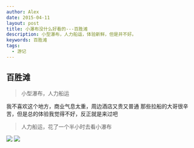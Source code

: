 ```yaml
---
author: Alex
date: 2015-04-11
layout: post
title: 小瀑布没什么好看的---百胜滩
description: 小型瀑布，人力船运，体验新鲜，但是并不好。
keywords: 百胜滩
tags: 
  - 游记
---
```


## 百胜滩

> 小型瀑布，人力船运

我不喜欢这个地方，商业气息太重，周边酒店又贵又普通
那些拉船的大哥很辛苦，但是总的体验我觉得不好，反正就是来过吧

<escape>
  <blockquote>人力船运，花了一个半小时去看小瀑布</blockquote>
  <div class="photoset-grid" data-layout="2">
    <img src="https://cdn.jsdelivr.net/gh/SANGET/blog-v3@master/content/assets/images/trip/pagsanjan/1.jpg">
    <img src="https://cdn.jsdelivr.net/gh/SANGET/blog-v3@master/content/assets/images/trip/pagsanjan/2.jpg">
  </div>
  <br />
</escape>
